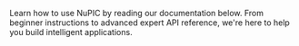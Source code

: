 Learn how to use NuPIC by reading our documentation below. From beginner
instructions to advanced expert API reference, we're here to help you build
intelligent applications.
